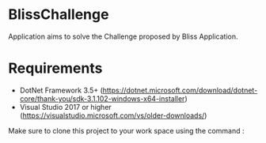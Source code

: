 # BlissChallenge
Application aims to solve the Challenge proposed by Bliss Application.

# Requirements

 - DotNet Framework 3.5+ (https://dotnet.microsoft.com/download/dotnet-core/thank-you/sdk-3.1.102-windows-x64-installer) 
 - Visual Studio 2017 or higher (https://visualstudio.microsoft.com/vs/older-downloads/)

Make sure to clone this project to your work space using the command : 
